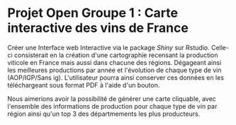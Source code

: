 # Projet Open Groupe 1 : **Carte interactive des vins de France**

Créer une Interface web Interactive via le package *Shiny* sur Rstudio. Celle-ci consisterait en la création d'une cartographie recensant la production viticole en France mais aussi dans chacune des régions. Dégageant ainsi les meilleures productions par année et l'évolution de chaque type de vin (AOP/IGP/Sans ig). L'utilisateur pourra ainsi conserver ces données en les téléchargeant sous format PDF à l'aide d'un bouton.

Nous aimerions avoir la possibilité de générer une carte cliquable, avec l'ensemble des informations de production pour chaque type de vin par région ainsi qu'un top 3 des départmements les plus producteurs. 
